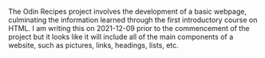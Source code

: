 The Odin Recipes project involves the development of a basic webpage, culminating the information learned through the first introductory course on HTML. I am writing this on 2021-12-09 prior to the commencement of the project but it looks like it will include all of the main components of a website, such as pictures, links, headings, lists, etc.

